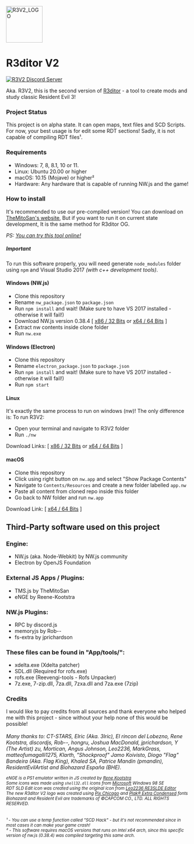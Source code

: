<img src="https://themitosan.github.io/assets/img/R3V2.png" alt="R3V2_LOGO" title="R3ditor V2 (R3V2) Logo" width="100"/>

# R3ditor V2
[![R3V2 Discord Server](https://img.shields.io/discord/686340740904648714?label=Discord%20Users)](https://discord.gg/hfWJbZPJk2)

Aka. R3V2, this is the second version of <a href="https://github.com/themitosan/R3ditor" target="_blank">R3ditor</a> - a tool to create mods and study classic Resident Evil 3!

### Project Status
This project is on alpha state.
It can open maps, text files and SCD Scripts. For now, your best usage is for edit some RDT sections! Sadly, it is not capable of compiling RDT files¹.

### Requirements
- Windows: 7, 8, 8.1, 10 or 11.
- Linux: Ubuntu 20.00 or higher
- macOS: 10.15 (Mojave) or higher²
- Hardware: Any hardware that is capable of running NW.js and the game!


### How to install
It's recommended to use our pre-compiled version! You can download on <a href="https://themitosan.github.io/" target="_blank" title="TheMitoSan's Website - Click here to open">TheMitoSan's website</a>, But if you want to run it on current state development, It is the same method for R3ditor OG.

<i>PS: <a href="https://themitosan.github.io/R3V2" title="Click here to test R3ditor V2 in your browser!" target="_blank">You can try this tool online!</a></i>

##### Important
To run this software properly, you will need generate <code>node_modules</code> folder using <code>npm</code> and Visual Studio 2017 <i>(with c++ development tools)</i>.

#### Windows (NW.js)
* Clone this repository
* Rename <code>nw_package.json</code> to <code>package.json</code>
* Run <code>npm install</code> and wait! (Make sure to have VS 2017 installed - otherwise it will fail!)
* Download NW.js version 0.38.4 [ <a title="x86 Version - Click here to download" href="https://dl.nwjs.io/v0.38.4/nwjs-sdk-v0.38.4-win-ia32.zip" target="_blank">x86 / 32 Bits</a> or <a title="x64 Version - Click here to download" target="_blank" href="https://dl.nwjs.io/v0.38.4/nwjs-sdk-v0.38.4-win-x64.zip">x64 / 64 Bits</a> ]
* Extract nw contents inside clone folder
* Run <code>nw.exe</code>

#### Windows (Electron)
* Clone this repository
* Rename <code>electron_package.json</code> to <code>package.json</code>
* Run <code>npm install</code> and wait! (Make sure to have VS 2017 installed - otherwise it will fail!)
* Run <code>npm start</code>

#### Linux
It's exactly the same process to run on windows (nw)!
The only difference is: To run R3V2:

* Open your terminal and navigate to R3V2 folder
* Run <code>./nw</code>

Download Links: [ <a href="https://dl.nwjs.io/v0.38.4/nwjs-sdk-v0.38.4-linux-ia32.tar.gz" target="_blank">x86 / 32 Bits</a> or <a target="_blank" href="https://dl.nwjs.io/v0.38.4/nwjs-sdk-v0.38.4-linux-x64.tar.gz">x64 / 64 Bits</a> ]

#### macOS
* Clone this repository
* Click using right button on <code>nw.app</code> and select "Show Package Contents"
* Navigate to <code>Contents/Resources</code> and create a new folder labelled <code>app.nw</code>
* Paste all content from cloned repo inside this folder
* Go back to NW folder and run <code>nw.app</code>

Download Link: [ <a target="_blank" href="https://dl.nwjs.io/v0.38.4/nwjs-sdk-v0.38.4-osx-x64.zip">x64 / 64 Bits</a> ]

## Third-Party software used on this project

### Engine:
* NW.js (aka. Node-Webkit) by NW.js community
* Electron by OpenJS Foundation

### External JS Apps / Plugins:
* TMS.js by TheMitoSan
* eNGE by Reene-Kootstra

### NW.js Plugins:
- RPC by discord.js
- memoryjs by Rob--
- fs-extra by jprichardson

### These files can be found in "App/tools/":
- xdelta.exe (Xdelta patcher)
- SDL.dll (Required for rofs.exe)
- rofs.exe (Reevengi-tools - Rofs Unpacker)
- 7z.exe, 7-zip.dll, 7za.dll, 7zxa.dll and 7za.exe (7zip)

### Credits
<!-- Let's go wild! -->
I would like to pay credits from all sources and thank everyone who helped me with this project - since without your help none of this would be possible!<br><br>
<i>Many thanks to: CT-STARS, Elric (Aka. 3lric), El rincon del Lobezno, Rene Kootstra, discordjs, Rob--, hongru, Joshua MacDonald, jprichardson, Y (The Artist) zu, Mortican, Angus Johnson, Leo2236, MarkGrass, matteofumagalli1275, Klarth, "Shockproof" Jamo Koivisto, Diogo "Flag" Bandeira (Aka. Flag King), Khaled SA, Patrice Mandin (pmandin), ResidentEvilArtist and Biohazard España (BHE).<br>

<sup>eNGE is a PS1 emulator written in JS created by <a href="https://github.com/kootstra-rene" target="_blank">Rene Kootstra</a></sup><br>
<sup>Some icons was made using <code>shell32.dll</code> icons from <a href="https://github.com/microsoft" target="_blank">Microsoft</a> Windows 98 SE</sup><br>
<sup>RDT SLD Edit icon was created using the original icon from <a href="http://lgt.createaforum.com/tools-24/re3slde-a-tool-to-edit-sld-files/" target="_blank">Leo2236 RE3SLDE Editor</a></sup><br>
<sup>The new R3ditor V2 logo was created using <a href="https://www.dafont.com/pix-chicago.font" target="_blank">Pix Chicago</a> and <a href="https://www.fonts.com/font/linotype/plak/black-extra-condensed" target="_blank">Plak® Extra Condensed</a> fonts</sup><br>
<sup>Biohazard and Resident Evil are trademarks of ©CAPCOM CO., LTD. ALL RIGHTS RESERVED.</sup></i><br><br>

<sup><i>¹ - You can use a temp function called "SCD Hack" - but it's not recommended since in most cases it can make your game crash!</i></sup><br>
<sup><i>² - This software requires macOS versions that runs on Intel x64 arch, since this specific version of nw.js (0.38.4) was compiled targeting this same arch.</i></sup>
